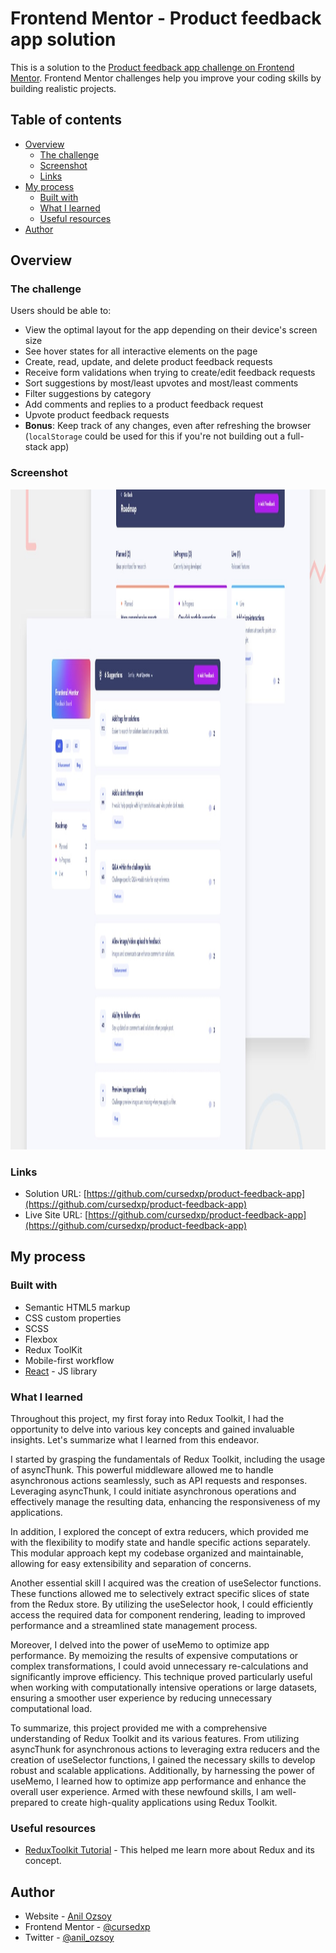# Frontend Mentor - Product feedback app solution

This is a solution to the [Product feedback app challenge on Frontend Mentor](https://www.frontendmentor.io/challenges/product-feedback-app-wbvUYqjR6). Frontend Mentor challenges help you improve your coding skills by building realistic projects.

## Table of contents

- [Overview](#overview)
  - [The challenge](#the-challenge)
  - [Screenshot](#screenshot)
  - [Links](#links)
- [My process](#my-process)
  - [Built with](#built-with)
  - [What I learned](#what-i-learned)
  - [Useful resources](#useful-resources)
- [Author](#author)

## Overview

### The challenge

Users should be able to:

- View the optimal layout for the app depending on their device's screen size
- See hover states for all interactive elements on the page
- Create, read, update, and delete product feedback requests
- Receive form validations when trying to create/edit feedback requests
- Sort suggestions by most/least upvotes and most/least comments
- Filter suggestions by category
- Add comments and replies to a product feedback request
- Upvote product feedback requests
- **Bonus**: Keep track of any changes, even after refreshing the browser (`localStorage` could be used for this if you're not building out a full-stack app)

### Screenshot

<img src='https://github.com/cursedxp/product-feedback-app/blob/main/preview.jpg' style="width: 1440px; height: 1056px;">

### Links

- Solution URL: [https://github.com/cursedxp/product-feedback-app](https://github.com/cursedxp/product-feedback-app)
- Live Site URL: [https://github.com/cursedxp/product-feedback-app](https://github.com/cursedxp/product-feedback-app)

## My process

### Built with

- Semantic HTML5 markup
- CSS custom properties
- SCSS
- Flexbox
- Redux ToolKit
- Mobile-first workflow
- [React](https://reactjs.org/) - JS library

### What I learned

Throughout this project, my first foray into Redux Toolkit, I had the opportunity to delve into various key concepts and gained invaluable insights. Let's summarize what I learned from this endeavor.

I started by grasping the fundamentals of Redux Toolkit, including the usage of asyncThunk. This powerful middleware allowed me to handle asynchronous actions seamlessly, such as API requests and responses. Leveraging asyncThunk, I could initiate asynchronous operations and effectively manage the resulting data, enhancing the responsiveness of my applications.

In addition, I explored the concept of extra reducers, which provided me with the flexibility to modify state and handle specific actions separately. This modular approach kept my codebase organized and maintainable, allowing for easy extensibility and separation of concerns.

Another essential skill I acquired was the creation of useSelector functions. These functions allowed me to selectively extract specific slices of state from the Redux store. By utilizing the useSelector hook, I could efficiently access the required data for component rendering, leading to improved performance and a streamlined state management process.

Moreover, I delved into the power of useMemo to optimize app performance. By memoizing the results of expensive computations or complex transformations, I could avoid unnecessary re-calculations and significantly improve efficiency. This technique proved particularly useful when working with computationally intensive operations or large datasets, ensuring a smoother user experience by reducing unnecessary computational load.

To summarize, this project provided me with a comprehensive understanding of Redux Toolkit and its various features. From utilizing asyncThunk for asynchronous actions to leveraging extra reducers and the creation of useSelector functions, I gained the necessary skills to develop robust and scalable applications. Additionally, by harnessing the power of useMemo, I learned how to optimize app performance and enhance the overall user experience. Armed with these newfound skills, I am well-prepared to create high-quality applications using Redux Toolkit.

### Useful resources

- [ReduxToolkit Tutorial](https://www.youtube.com/watch?v=0awA5Uw6SJE&list=PLC3y8-rFHvwiaOAuTtVXittwybYIorRB3) - This helped me learn more about Redux and its concept.

## Author

- Website - [Anil Ozsoy](https://github.com/cursedxp)
- Frontend Mentor - [@cursedxp](https://www.frontendmentor.io/profile/cursedxp)
- Twitter - [@anil_ozsoy](https://www.twitter.com/anil_ozsoy)
